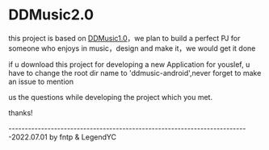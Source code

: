# DDMusic2.0

this project is based on [DDMusic1.0](https://github.com/StickPoint/MusicCatch)，we plan to build a perfect PJ for someone who enjoys in music，design and make it，we would get it done

if u download this project for developing a new Application for youslef, u have to change the root dir name to 'ddmusic-android',never forget to make an issue to mention 

us the questions while developing the project which you met.

thanks!

--------------------------------------------------------------------------2022.07.01 by fntp & LegendYC
